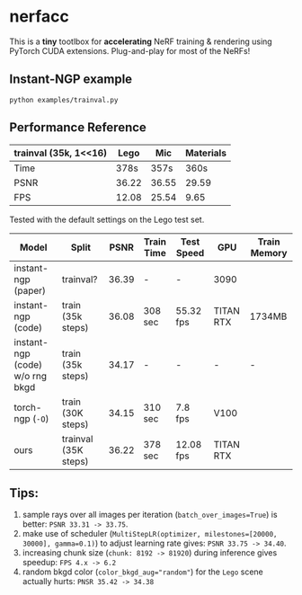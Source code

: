 # nerfacc

This is a **tiny** tootlbox  for **accelerating** NeRF training & rendering using PyTorch CUDA extensions. Plug-and-play for most of the NeRFs!

## Instant-NGP example

```
python examples/trainval.py
```

## Performance Reference

| trainval (35k, 1<<16) | Lego | Mic | Materials |
| - | - | - | - |
| Time | 378s  | 357s  | 360s  |
| PSNR | 36.22 | 36.55 | 29.59 |
| FPS  | 12.08 | 25.54 | 9.65  |


Tested with the default settings on the Lego test set.

| Model | Split | PSNR | Train Time | Test Speed | GPU | Train Memory |
| - | - | - | - | - | - | - |
| instant-ngp (paper)            | trainval?            | 36.39  |  -   | -    | 3090    |
| instant-ngp (code)             | train (35k steps)    | 36.08  |  308 sec  | 55.32 fps  | TITAN RTX  |  1734MB |
| instant-ngp (code) w/o rng bkgd| train (35k steps)    | 34.17  |  -  | -  | - |  - |
| torch-ngp (`-O`)               | train (30K steps)    | 34.15  |  310 sec  | 7.8 fps    | V100 |
| ours                           | trainval (35K steps) | 36.22  |  378 sec  | 12.08 fps    | TITAN RTX  |

## Tips:

1. sample rays over all images per iteration (`batch_over_images=True`) is better: `PSNR 33.31 -> 33.75`.
2. make use of scheduler (`MultiStepLR(optimizer, milestones=[20000, 30000], gamma=0.1)`) to adjust learning rate gives: `PSNR 33.75 -> 34.40`.
3. increasing chunk size (`chunk: 8192 -> 81920`) during inference gives speedup: `FPS 4.x -> 6.2`
4. random bkgd color (`color_bkgd_aug="random"`) for the `Lego` scene actually hurts: `PNSR 35.42 -> 34.38`

